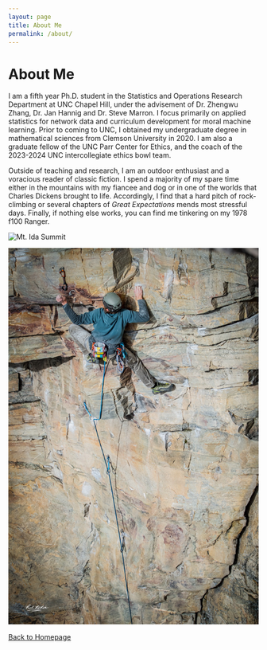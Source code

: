 ```yaml
---
layout: page
title: About Me
permalink: /about/
---
```


# About Me

I am a fifth year Ph.D. student in the Statistics and Operations Research Department at UNC Chapel Hill, under the advisement of Dr. Zhengwu Zhang, Dr. Jan Hannig and Dr. Steve Marron.  I focus primarily on applied statistics for network data and curriculum development for moral machine learning.  Prior to coming to UNC, I obtained my undergraduate degree in mathematical sciences from Clemson University in 2020.  I am also a graduate fellow of the UNC Parr Center for Ethics, and the coach of the 2023-2024 UNC intercollegiate ethics bowl team.  

Outside of teaching and research, I am an outdoor enthusiast and a voracious reader of classic fiction. I spend a majority of my spare time either in the mountains with my fiancee and dog or in one of the worlds that Charles Dickens brought to life.  Accordingly, I find that a hard pitch of rock-climbing or several chapters of *Great Expectations* mends most stressful days.  Finally, if nothing else works, you can find me tinkering on my 1978 f100 Ranger.  

![Mt. Ida Summit](pictures/ida.jpg)

![climb](pictures/climb.jpg)


[Back to Homepage](index.md)

